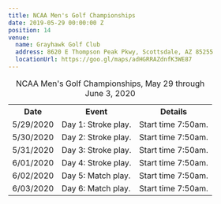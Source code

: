 ```yaml
---
title: NCAA Men's Golf Championships
date: 2019-05-29 00:00:00 Z
position: 14
venue:
  name: Grayhawk Golf Club
  address: 8620 E Thompson Peak Pkwy, Scottsdale, AZ 85255
  locationUrl: https://goo.gl/maps/adHGRRAZdnfK3WE87
---
```


<table>
  <caption>NCAA Men's Golf Championships, May 29 through June 3, 2020</caption>
  <tr>
    <th>Date</th>
    <th>Event</th>
    <th>Details</th>
  </tr>
  <tr>
    <td>5/29/2020</td>
    <td>Day 1: Stroke play.</td>
    <td>Start time 7:50am.</td>
  </tr>
  <tr>
    <td>5/30/2020</td>
    <td>Day 2:  Stroke play.</td>
    <td>Start time 7:50am.</td>
  </tr>
  <tr>
    <td>5/31/2020</td>
    <td>Day 3:  Stroke play.</td>
    <td>Start time 7:50am.  
  </tr>
  <tr>
    <td>6/01/2020</td>
    <td>Day 4:  Stroke play.</td>
    <td>Start time 7:50am.</td>
  </tr>
  <tr>
    <td>6/02/2020</td>
    <td>Day 5:  Match play.</td>
    <td>Start time 7:50am.</td>
  </tr>
  <tr>
    <td>6/03/2020</td>
    <td>Day 6:  Match play.</td>
    <td>Start time 7:50am.</td>
  </tr>
</table>